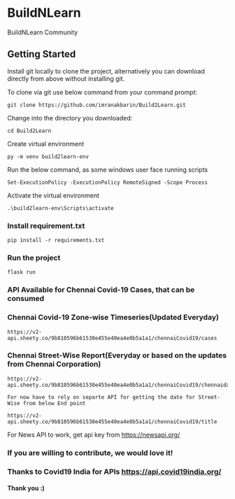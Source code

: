 # BuildNLearn
BuildNLearn Community

## Getting Started
Install git locally to clone the project, alternatively you can download directly from above without installing git. 

To clone via git use below command from your command prompt:

```
git clone https://github.com/imranakbarin/Build2Learn.git
```

Change into the directory you downloaded:

```
cd Build2Learn
```

Create virtual environment

```
py -m venv build2learn-env
```

Run the below command, as some windows user face running scripts

```
Set-ExecutionPolicy -ExecutionPolicy RemoteSigned -Scope Process
```

Activate the virtual environment 

```
.\build2learn-env\Scripts\activate
```

### Install requirement.txt

```
pip install -r requirements.txt
```

### Run the project

```
flask run
```

### API Available for Chennai Covid-19 Cases, that can be consumed

### Chennai Covid-19 Zone-wise Timeseries(Updated Everyday)

```
https://v2-api.sheety.co/9b810596b61530e455e40ea4e0b5a1a1/chennaiCovid19/cases
```

### Chennai Street-Wise Report(Everyday or based on the updates from Chennai Corporation)

```
https://v2-api.sheety.co/9b810596b61530e455e40ea4e0b5a1a1/chennaiCovid19/chennaidata

For now have to rely on separte API for getting the date for Street-Wise from below End point

https://v2-api.sheety.co/9b810596b61530e455e40ea4e0b5a1a1/chennaiCovid19/title
```


For News API to work, get api key from https://newsapi.org/ 

### If you are willing to contribute, we would love it!

### Thanks to Covid19 India for APIs https://api.covid19india.org/

#### Thank you :)
